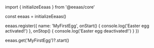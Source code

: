 import { initializeEeaas } from '@eeaas/core'

const eeaas = initializeEeaas()

eeaas.register({
  name: 'MyFirstEgg',
  onStart() {
    console.log('Easter egg activated!')
  },
  onStop() {
    console.log('Easter egg deactivated!')
  }
})

eeaas.get('MyFirstEgg')?.start()
